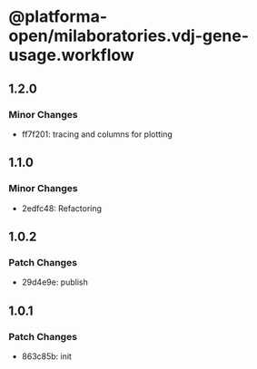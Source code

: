 # @platforma-open/milaboratories.vdj-gene-usage.workflow

## 1.2.0

### Minor Changes

- ff7f201: tracing and columns for plotting

## 1.1.0

### Minor Changes

- 2edfc48: Refactoring

## 1.0.2

### Patch Changes

- 29d4e9e: publish

## 1.0.1

### Patch Changes

- 863c85b: init
